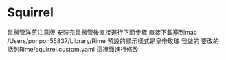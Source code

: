 # Squirrel
鼠鬚管洋蔥注意版
安裝完鼠鬚管後直接進行下面步驟
直接下載塞到mac /Users/ponpon55837/Library/Rime
預設的顯示樣式是皇帝玫瑰 我做的
要改的話到Rime/squirrel.custom.yaml 這裡面進行修改

